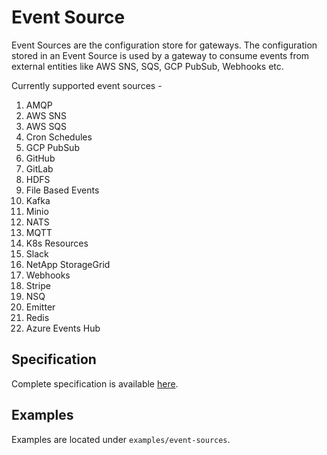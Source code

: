 # Event Source

Event Sources are the configuration store for gateways. The configuration stored in an Event Source is used by a gateway to consume events from
external entities like AWS SNS, SQS, GCP PubSub, Webhooks etc.


Currently supported event sources -

1. AMQP
1. AWS SNS
1. AWS SQS
1. Cron Schedules
1. GCP PubSub
1. GitHub
1. GitLab
1. HDFS
1. File Based Events
1. Kafka
1. Minio
1. NATS
1. MQTT
1. K8s Resources
1. Slack
1. NetApp StorageGrid
1. Webhooks
1. Stripe
1. NSQ
1. Emitter
1. Redis
1. Azure Events Hub


## Specification
Complete specification is available [here](https://github.com/argoproj/argo-events/blob/master/api/event-source.md).

## Examples
Examples are located under `examples/event-sources`.
